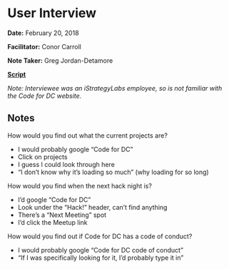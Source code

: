 # User Interview

**Date:** February 20, 2018

**Facilitator:** Conor Carroll

**Note Taker:** Greg Jordan-Detamore

[**Script**](https://github.com/codefordc/user-research/blob/master/2018-02-05-attendee-interview.md)

*Note: Interviewee was an iStrategyLabs employee, so is not familiar with the Code for DC website.*

## Notes

How would you find out what the current projects are?

- I would probably google “Code for DC”
- Click on projects
- I guess I could look through here
- “I don’t know why it’s loading so much” (why loading for so long)

How would you find when the next hack night is?

- I’d google “Code for DC”
- Look under the “Hack!” header, can’t find anything
- There’s a “Next Meeting” spot
- I’d click the Meetup link

How would you find out if Code for DC has a code of conduct?
- I would probably google “Code for DC code of conduct”
- “If I was specifically looking for it, I’d probably type it in”
